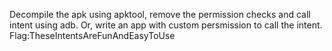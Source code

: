 Decompile the apk using apktool, remove the permission checks and call intent using adb. Or, write an app with custom persmission to call the intent.
Flag:TheseIntentsAreFunAndEasyToUse
